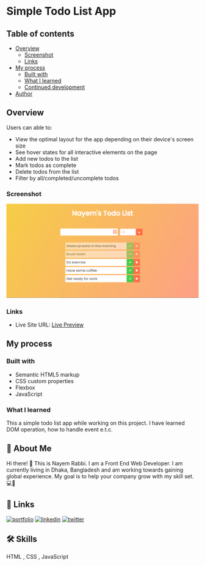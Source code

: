 # Simple Todo List App

## Table of contents

- [Overview](#overview)
  - [Screenshot](#screenshot)
  - [Links](#links)
- [My process](#my-process)
  - [Built with](#built-with)
  - [What I learned](#what-i-learned)
  - [Continued development](#continued-development)
- [Author](#author)

## Overview

Users can able to:

- View the optimal layout for the app depending on their device's screen size
- See hover states for all interactive elements on the page
- Add new todos to the list
- Mark todos as complete
- Delete todos from the list
- Filter by all/completed/uncomplete todos

### Screenshot

![](./img/Screenshot.png)

### Links

- Live Site URL: [Live Preview](https://nayemrabbi.github.io/todo-list/)

## My process

### Built with

- Semantic HTML5 markup
- CSS custom properties
- Flexbox
- JavaScript

### What I learned

This a simple todo list app while working on this project. I have learned DOM operation, how to handle event e.t.c.

## 🚀 About Me

Hi there! 👋 This is Nayem Rabbi. I am a Front End Web Developer. I am currently living in Dhaka, Bangladesh and am working towards gaining global experience. My goal is to help your company grow with my skill set. 💻🚀

## 🔗 Links

[![portfolio](https://img.shields.io/badge/my_portfolio-000?style=for-the-badge&logo=ko-fi&logoColor=white)](https://nayem.me/)
[![linkedin](https://img.shields.io/badge/linkedin-0A66C2?style=for-the-badge&logo=linkedin&logoColor=white)](https://www.linkedin.com/in/nayemrabbi)
[![twitter](https://img.shields.io/badge/twitter-1DA1F2?style=for-the-badge&logo=twitter&logoColor=white)](https://twitter.com/nayem_rabbi)

## 🛠 Skills

HTML , CSS , JavaScript
